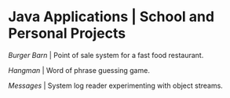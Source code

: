 # Java Applications | School and Personal Projects

_Burger Barn_ | Point of sale system for a fast food restaurant.

_Hangman_ | Word of phrase guessing game.

_Messages_ | System log reader experimenting with object streams.
